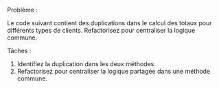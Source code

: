 Problème :

Le code suivant contient des duplications dans le calcul des totaux pour différents types de clients. Refactorisez pour centraliser la logique commune.

Tâches :

1) Identifiez la duplication dans les deux méthodes.
2) Refactorisez pour centraliser la logique partagée dans une méthode commune.
